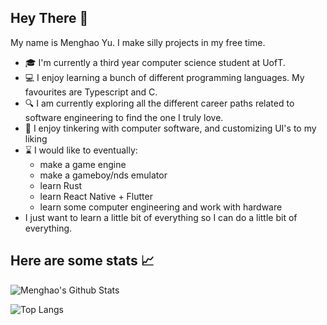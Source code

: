 ## Hey There :wave:
My name is Menghao Yu. I make silly projects in my free time.

- :mortar_board: I'm currently a third year computer science student at UofT.
- :computer: I enjoy learning a bunch of different programming languages. My favourites are Typescript and C.
- :mag: I am currently exploring all the different career paths related to software engineering to find the one I truly love.
- :floppy_disk: I enjoy tinkering with computer software, and customizing UI's to my liking
- :hourglass: I would like to eventually: 
  - make a game engine
  - make a gameboy/nds emulator
  - learn Rust
  - learn React Native + Flutter
  - learn some computer engineering and work with hardware
- I just want to learn a little bit of everything so I can do a little bit of everything. 

## Here are some stats :chart_with_upwards_trend:
![Menghao's Github Stats](https://github-readme-stats.vercel.app/api?username=menghaoyu2002&count_private=true&show_icons=true&theme=github_dark)

![Top Langs](https://github-readme-stats.vercel.app/api/top-langs/?username=menghaoyu2002&langs_count=8&layout=compact&exclude_repo=csc258-frogger,better-dotfiles&theme=github_dark)
